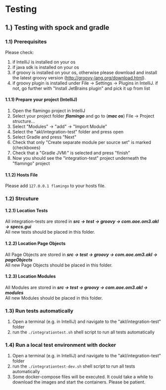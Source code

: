 # Testing

## 1.) Testing with spock and gradle
### 1.1) Prerequisites
Please check:
1. if IntelliJ is installed on your os
2. if java sdk is installed on your os
3. if groovy is installed on your os, otherwise please download and install the latest groovy version (http://groovy-lang.org/download.html).
4. if groovy plugin is installed under File -> Settings -> Plugins in IntelliJ. if not, go further with "Install JetBrains plugin" and pick it up from list



#### 1.1.1) Prepare your project (IntelliJ)
1. Open the flamingo project in IntelliJ
2. Select your project folder ***flamingo*** and go to (***mac os***) File -> Project structure... 
3. Select "Modules" -> "add" -> "Import Module" 
4. Select the "akl/integration-test" folder and press open 
5. Select Gradle and press "Next" 
6. Check that only "Create separate module per source set" is marked (checkboxes) 
7. Check that a "Gradle JVM:" is selected and press "finish" 
8. Now you should see the "integration-test" project underneath the "flamingo" project 

#### 1.1.2) Hosts File
Please add `127.0.0.1 flamingo` to your hosts file.

### 1.2) Strcuture
#### 1.2.1) Location Tests
All integration-tests are stored in ***src -> test -> groovy -> com.aoe.om3.akl -> specs.gui*** \
All new tests should be placed in this folder.

#### 1.2.2) Location Page Objects
All Page Objects are stored in ***src -> test -> groovy -> com.aoe.om3.akl -> pageObjects*** \
All new Page Objects should be placed in this folder.

#### 1.2.3) Location Modules
All Modules are stored in ***src -> test -> groovy -> com.aoe.om3.akl -> modules*** \
All new Modules should be placed in this folder.

### 1.3) Run tests automatically
1. Open a terminal (e.g. in IntelliJ) and navigate to the "akl/integration-test" folder
2. run the `./integrationtest.sh` shell script to run all tests automatically 

### 1.4) Run a local test environment with docker
1. Open a terminal (e.g. in IntelliJ) and navigate to the "akl/integration-test" folder
2. run the `./integrationtest-dev.sh` shell script to run all tests automatically
3. Some docker-compose files will be executed. It could take a while to download the images and start the containers. Please be patient.

